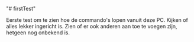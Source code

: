 "# firstTest" 

Eerste test om te zien hoe de commando's lopen vanuit deze PC.
Kijken of alles lekker ingericht is.
Zien of er ook anderen aan toe te voegen zijn, hetgeen nog onbekend is.